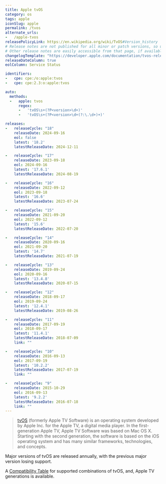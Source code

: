 ```yaml
---
title: Apple tvOS
category: os
tags: apple
iconSlug: apple
permalink: /tvos
alternate_urls:
-   /apple-tvos
releasePolicyLink: https://en.wikipedia.org/wiki/TvOS#Version_history
# Release notes are not published for all minor or patch versions, so using only the major version.
# Other release notes are easily accessible from that page, if available.
changelogTemplate: "https://developer.apple.com/documentation/tvos-release-notes/tvos-__RELEASE_CYCLE__-release-notes"
releaseDateColumn: true
eolColumn: Service Status

identifiers:
-   cpe: cpe:/o:apple:tvos
-   cpe: cpe:2.3:o:apple:tvos

auto:
  methods:
  -   apple: tvos
      regex:
      -   'tvOS\s+(?P<version>\d+)'
      -   'tvOS\s+(?P<version>\d+(?:\.\d+)+)'

releases:
-   releaseCycle: "18"
    releaseDate: 2024-09-16
    eol: false
    latest: '18.2'
    latestReleaseDate: 2024-12-11

-   releaseCycle: "17"
    releaseDate: 2023-09-18
    eol: 2024-09-16
    latest: '17.6.1'
    latestReleaseDate: 2024-08-19

-   releaseCycle: "16"
    releaseDate: 2022-09-12
    eol: 2023-09-18
    latest: '16.6'
    latestReleaseDate: 2023-07-24

-   releaseCycle: "15"
    releaseDate: 2021-09-20
    eol: 2022-09-12
    latest: '15.6'
    latestReleaseDate: 2022-07-20

-   releaseCycle: "14"
    releaseDate: 2020-09-16
    eol: 2021-09-20
    latest: '14.7'
    latestReleaseDate: 2021-07-19

-   releaseCycle: "13"
    releaseDate: 2019-09-24
    eol: 2020-09-16
    latest: '13.4.8'
    latestReleaseDate: 2020-07-15

-   releaseCycle: "12"
    releaseDate: 2018-09-17
    eol: 2019-09-24
    latest: '12.4.1'
    latestReleaseDate: 2019-08-26

-   releaseCycle: "11"
    releaseDate: 2017-09-19
    eol: 2018-09-17
    latest: '11.4.1'
    latestReleaseDate: 2018-07-09
    link: ""

-   releaseCycle: "10"
    releaseDate: 2016-09-13
    eol: 2017-09-19
    latest: '10.2.2'
    latestReleaseDate: 2017-07-19
    link: ""

-   releaseCycle: "9"
    releaseDate: 2015-10-29
    eol: 2016-09-13
    latest: '9.2.2'
    latestReleaseDate: 2016-07-18
    link: ""
---
```


> [tvOS](https://developer.apple.com/tvos/) (formerly Apple TV Software) is an operating system
> developed by Apple Inc. for the Apple TV, a digital media player. In the first-generation Apple
> TV, Apple TV Software was based on Mac OS X. Starting with the second generation, the software is
> based on the iOS operating system and has many similar frameworks, technologies, and concepts.

Major versions of tvOS are released annually, with the previous major version losing support.

A [Compatibility Table](https://en.wikipedia.org/wiki/TvOS#Supported_OS_releases) for supported
combinations of tvOS, and, Apple TV generations is available.
